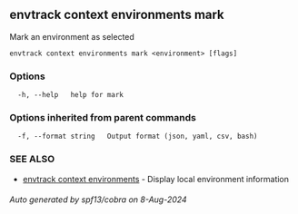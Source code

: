 ## envtrack context environments mark

Mark an environment as selected

```
envtrack context environments mark <environment> [flags]
```

### Options

```
  -h, --help   help for mark
```

### Options inherited from parent commands

```
  -f, --format string   Output format (json, yaml, csv, bash)
```

### SEE ALSO

* [envtrack context environments](envtrack_context_environments.md)	 - Display local environment information

###### Auto generated by spf13/cobra on 8-Aug-2024
